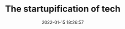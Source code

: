 ---
date: 2022-01-15 18:26:57
link:
  source: pocket
  source_url: https://getpocket.com
  text: The startupification of tech
  url: https://werd.io/2022/the-startupification-of-tech
source: pocket
syndicated:
- type: pocket
  url: https://werd.io/2022/the-startupification-of-tech
- type: mastodon
  url: https://mastodon.technology/users/roytang/statuses/108975085615069653
- type: twitter
  url: https://twitter.com/roytang/status/1568639791314661378/
title: The startupification of tech
---